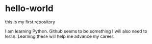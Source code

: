 # hello-world
this is my first repository

I am learning Python. Github seems to be something I will also need to leran.
Learning these will help me advance my career.
